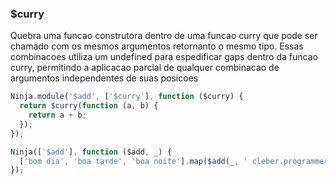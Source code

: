 ### $curry

Quebra uma funcao construtora dentro de uma funcao curry que pode ser chamado com os mesmos argumentos retornanto o mesmo tipo. Essas combinacoes utiliza um undefined para espedificar gaps dentro da funcao curry, permitindo a aplicacao parcial de qualquer combinacao de argumentos independentes de suas posicoes

```javascript
Ninja.module('$add', ['$curry'], function ($curry) {
  return $curry(function (a, b) {
    return a + b;
  });
});

Ninja(['$add'], function ($add, _) {
  ['bom dia', 'boa tarde', 'boa noite'].map($add(_, ' cleber.programmer'));
});
```
